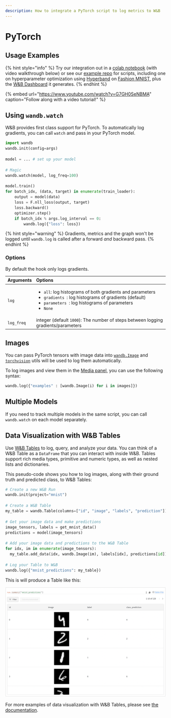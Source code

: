 ```yaml
---
description: How to integrate a PyTorch script to log metrics to W&B
---
```


# PyTorch

## Usage Examples

{% hint style="info" %}
Try our integration out in a [colab notebook](https://colab.research.google.com/github/wandb/examples/blob/master/colabs/pytorch/Simple_PyTorch_Integration.ipynb) \(with video walkthrough below\) or see our [example repo](https://github.com/wandb/examples) for scripts, including one on hyperparameter optimization using [Hyperband](https://arxiv.org/abs/1603.06560) on [Fashion MNIST](https://github.com/wandb/examples/tree/master/examples/pytorch/pytorch-cnn-fashion), plus the [W&B Dashboard](https://wandb.ai/wandb/keras-fashion-mnist/runs/5z1d85qs) it generates.
{% endhint %}

{% embed url="https://www.youtube.com/watch?v=G7GH0SeNBMA" caption="Follow along with a video tutorial!" %}

## Using `wandb.watch`

W&B provides first class support for PyTorch. To automatically log gradients, you can call `watch` and pass in your PyTorch model.

```python
import wandb
wandb.init(config=args)

model = ... # set up your model

# Magic
wandb.watch(model, log_freq=100)

model.train()
for batch_idx, (data, target) in enumerate(train_loader):
    output = model(data)
    loss = F.nll_loss(output, target)
    loss.backward()
    optimizer.step()
    if batch_idx % args.log_interval == 0:
        wandb.log({"loss": loss})
```

{% hint style="warning" %}
Gradients, metrics and the graph won't be logged until `wandb.log` is called after a forward _and_ backward pass.
{% endhint %}

### Options

By default the hook only logs gradients.

<table>
  <thead>
    <tr>
      <th style="text-align:left">Arguments</th>
      <th style="text-align:left">Options</th>
    </tr>
  </thead>
  <tbody>
    <tr>
      <td style="text-align:left"><code>log</code>
      </td>
      <td style="text-align:left">
        <ul>
          <li><code>all</code>: log histograms of both gradients and parameters</li>
          <li><code>gradients </code>: log histograms of gradients (default)</li>
          <li><code>parameters </code>: log histograms of parameters</li>
          <li><code>None</code>
          </li>
        </ul>
      </td>
    </tr>
    <tr>
      <td style="text-align:left"><code>log_freq</code>
      </td>
      <td style="text-align:left">integer (default <code>1000</code>): The number of steps between logging
        gradients/parameters</td>
    </tr>
  </tbody>
</table>

## Images

You can pass PyTorch tensors with image data into [`wandb.Image`](../../ref/python/data-types/image.md) and [`torchvision`](https://pytorch.org/vision/stable/index.html) utils will be used to log them automatically.

To log images and view them in the [Media panel](../track/log/#media), you can use the following syntax:

```python
wandb.log({"examples" : [wandb.Image(i) for i in images]})
```

## Multiple Models

If you need to track multiple models in the same script, you can call `wandb.watch` on each model separately.

## Data Visualization with W&B Tables

Use [W&B Tables](https://docs.wandb.ai/guides/data-vis) to log, query, and analyze your data. You can think of a W&B Table as a `DataFrame` that you can interact with inside W&B. Tables support rich media types, primitive and numeric types, as well as nested lists and dictionaries. 

This pseudo-code shows you how to log images, along with their ground truth and predicted class, to W&B Tables:

```python
# Create a new W&B Run
wandb.init(project="mnist")

# Create a W&B Table
my_table = wandb.Table(columns=["id", "image", "labels", "prediction"])

# Get your image data and make predictions
image_tensors, labels = get_mnist_data()
predictions = model(image_tensors)

# Add your image data and predictions to the W&B Table
for idx, im in enumerate(image_tensors): 
  my_table.add_data(idx, wandb.Image(im), labels[idx], predictions[id])

# Log your Table to W&B
wandb.log({"mnist_predictions": my_table})
```

This is will produce a Table like this:

![](../../.gitbook/assets/screenshot-2021-07-14-at-20.18.39.png)

For more examples of data visualization with W&B Tables, please see [the documentation](https://docs.wandb.ai/guides/data-vis).

